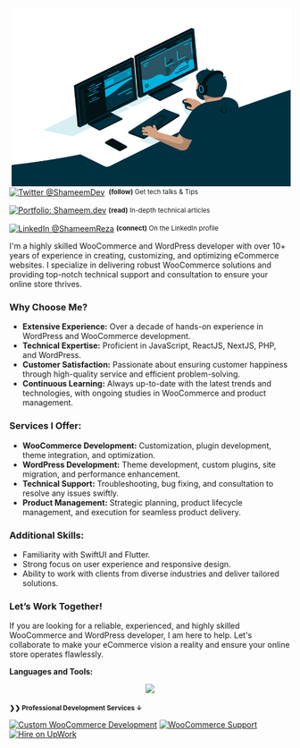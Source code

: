 
<img align="right" alt="GIF" src="https://github.com/shameemreza/shameemreza/blob/master/code.gif?raw=true" width="500" height="320" />

<div align="left">
    <p><a href="https://twitter.com/shameemdev/"><img alt="Twitter @ShameemDev" align="center" src="https://img.shields.io/badge/-@ShameemDev-gray.svg?colorA=6A788D&colorB=1da1f2&style=for-the-badge" /></a>&nbsp;<small> <strong>(follow)</strong> Get tech talks & Tips</small></p>
    <p><a href="https://shameem.dev/"><img alt="Portfolio: Shameem.dev" align="center" src="https://img.shields.io/badge/-MY%20PORTFOLIO-gray.svg?colorA=6A788D&colorB=6A788D&style=for-the-badge" /></a>&nbsp;<small><strong>(read)</strong> In-depth technical articles</small></p>
    <p><a href="https://www.linkedin.com/in/shameemreza/"><img alt="LinkedIn @ShameemReza" align="center" src="https://img.shields.io/badge/LINKEDIN-gray.svg?colorA=6A788D&colorB=6A788D&style=for-the-badge" /></a>&nbsp;<small><strong>(connect)</strong> On the LinkedIn profile</small></p>
</div>

I'm a highly skilled WooCommerce and WordPress developer with over 10+ years of experience in creating, customizing, and optimizing eCommerce websites. I specialize in delivering robust WooCommerce solutions and providing top-notch technical support and consultation to ensure your online store thrives.

### Why Choose Me?

- **Extensive Experience:** Over a decade of hands-on experience in WordPress and WooCommerce development.
- **Technical Expertise:** Proficient in JavaScript, ReactJS, NextJS, PHP, and WordPress.
- **Customer Satisfaction:** Passionate about ensuring customer happiness through high-quality service and efficient problem-solving.
- **Continuous Learning:** Always up-to-date with the latest trends and technologies, with ongoing studies in WooCommerce and product management.

### Services I Offer:

- **WooCommerce Development:** Customization, plugin development, theme integration, and optimization.
- **WordPress Development:** Theme development, custom plugins, site migration, and performance enhancement.
- **Technical Support:** Troubleshooting, bug fixing, and consultation to resolve any issues swiftly.
- **Product Management:** Strategic planning, product lifecycle management, and execution for seamless product delivery.


### Additional Skills:

- Familiarity with SwiftUI and Flutter.
- Strong focus on user experience and responsive design.
- Ability to work with clients from diverse industries and deliver tailored solutions.

### Let’s Work Together!

If you are looking for a reliable, experienced, and highly skilled WooCommerce and WordPress developer, I am here to help. Let's collaborate to make your eCommerce vision a reality and ensure your online store operates flawlessly.

**Languages and Tools:**

<p align="center">
  <a href="https://shameem.dev">
    <img src="https://skillicons.dev/icons?i=js,wordpress,tailwind,bootstrap,react,nextjs,php,git" />
  </a>
</p>

<small><strong>❯❯ Professional Development Services ↓</strong></small>

[![Custom WooCommerce Development](https://img.shields.io/badge/WordPress-Custom%20Development%20%E2%86%92-gray.svg?colorA=46d1fd&colorB=1389FD&style=for-the-badge)][n] [![WooCommerce Support](https://img.shields.io/badge/WordPress-Support%20Service%20%E2%86%92-gray.svg?colorA=ec3b6e&colorB=D12053&style=for-the-badge)][v] [![Hire on UpWork](https://img.shields.io/badge/UpWork-Custom%20Development%20%E2%86%92-gray.svg?colorA=6B999F&colorB=6A788D&style=for-the-badge)][d]

[s]: https://shameem.me
[n]: https://orixlab.net/wordpress-development-services/?utm_source=github&utm_medium=referral&utm_campaign=profile
[v]: https://orixlab.net/wordpress-support-service/?utm_source=github&utm_medium=referral&utm_campaign=profile
[d]: https://www.upwork.com/freelancers/~0100a77b17fd7d11ee?utm_source=github&utm_medium=referral&utm_campaign=profile
[g]: https://github.com/ShameemReza
